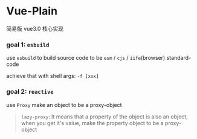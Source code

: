 # Vue-Plain

简易版 vue3.0 核心实现

### goal 1: `esbuild`

use `esbuild` to build source code to be `esm` / `cjs` / `iife`(browser) standard-code

achieve that with shell args: `-f [xxx]`

### goal 2: `reactive`

use `Proxy` make an object to be a proxy-object

> `lazy-proxy`: It means that a property of the object is also an object, when you get it's value, make the property object to be a proxy-object
